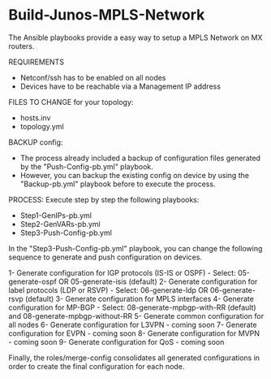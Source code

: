 # Build-Junos-MPLS-Network

The Ansible playbooks provide a easy way to setup a MPLS Network on MX routers.

REQUIREMENTS
- Netconf/ssh has to be enabled on all nodes
- Devices have to be reachable via a Management IP address

FILES TO CHANGE for your topology:
- hosts.inv
- topology.yml

BACKUP config:
- The process already included a backup of configuration files generated by the "Push-Config-pb.yml" playbook.
- However, you can backup the existing config on device by using the "Backup-pb.yml" playbook before to execute the process.

PROCESS:
Execute step by step the following playbooks:
- Step1-GenIPs-pb.yml
- Step2-GenVARs-pb.yml
- Step3-Push-Config-pb.yml

In the "Step3-Push-Config-pb.yml" playbook, you can change the following sequence to generate and push configuration on devices.

1- Generate configuration for IGP protocols (IS-IS or OSPF) - Select: 05-generate-ospf OR 05-generate-isis (default)
2- Generate configuration for label protocols (LDP or RSVP) - Select: 06-generate-ldp OR 06-generate-rsvp (default)
3- Generate configuration for MPLS interfaces
4- Generate configuration for MP-BGP - Select: 08-generate-mpbgp-with-RR (default) and 08-generate-mpbgp-without-RR
5- Generate common configuration for all nodes
6- Generate configuration for L3VPN - coming soon
7- Generate configuration for EVPN - coming soon
8- Generate configuration for MVPN - coming soon
9- Generate configuration for QoS - coming soon

Finally, the roles/merge-config consolidates all generated configurations in order to create the final configuration for each node.
